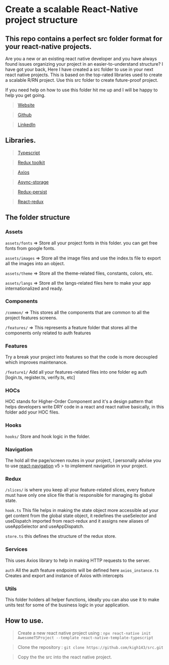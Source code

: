 # Create a scalable React-Native project structure

## This repo contains a perfect src folder format for your react-native projects.

Are you a new or an existing react native developer and you have always found issues organizing your project in an easier-to-understand structure? I have got your back, Here I have created a src folder to use in your next react native projects. This is  based on the top-rated libraries used to create a scalable R/RN project. Use this src folder to create future-proof project.

If you need help on how to use this folder hit me up and I will be happy to help you get going.

>   [Website](https://ghkatende.com)

>   [Github](https://github.com/kigh143)

>   [LinkedIn](https://www.linkedin.com/in/hakim-katende-710375148)


##  Libraries.

>   [Typescript](https://www.typescriptlang.org/) 

>   [Redux toolkit](https://redux-toolkit.js.org/)

>   [Axios](https://www.npmjs.com/package/axios)

>   [Async-storage](https://github.com/react-native-async-storage/async-storage)

>   [Redux-persist](https://www.npmjs.com/package/redux-persist)

>  [ React-redux](https://www.npmjs.com/package/react-redux)


##  The folder structure

### Assets

`assets/fonts`  => Store all your project fonts in this folder. you can get free fonts from google fonts.

`assets/images` => Store all the image files and use the index.ts file to export all the images into an object.

`assets/theme` => Store all the theme-related files, constants, colors, etc.

`assets/langs` => Store all the langs-related files here to make your app internationalized and ready.

### Components

`/common/` => This stores all the components that are common to all the project features screens.

`/features/` => This represents a feature folder that stores all the components only related to auth features

### Features

Try a break your project into features so that the code is more decoupled which improves maintenance.

`/feature1/` Add all your features-related files into one folder eg auth [login.ts, register.ts, verify.ts, etc]

### HOCs

HOC stands for Higher-Order Component and it's a design pattern that helps developers write DRY code in a react and react native basically, in this folder add your HOC files.

### Hooks
`hooks/` Store and hook logic in the folder.

### Navigation

The hold all the page/screen routes in your project, I personally advise you to use [react-navigation](https://reactnavigation.org/) v5 > to implement navigation in your project.

### Redux

`/slices/` is where you keep all your feature-related slices, every feature must have only one slice file that is responsible for managing its global state.

`hook.ts` This file helps in making the state object more accessible ad your get content from the global state object, it redefines the useSelector and useDispatch imported from react-redux and it assigns new aliases of useAppSelector and useAppDispatch.

`store.ts` this defines the structure of the redux store.

### Services

This uses Axios library to help in making HTTP requests to the server. 

`auth`  All the auth feature endpoints will be defined here
`axios_instance.ts` Creates and export and instance of Axios with intercepts

### Utils

This folder holders all helper functions, ideally you can also use it to make units test for some of the business logic in your application.

##  How to use.

> Create a new react native project using : `npx react-native init AwesomeTSProject --template react-native-template-typescript`

> Clone the repository : `git clone https://github.com/kigh143/src.git`

> Copy the the src into the react native project. 
